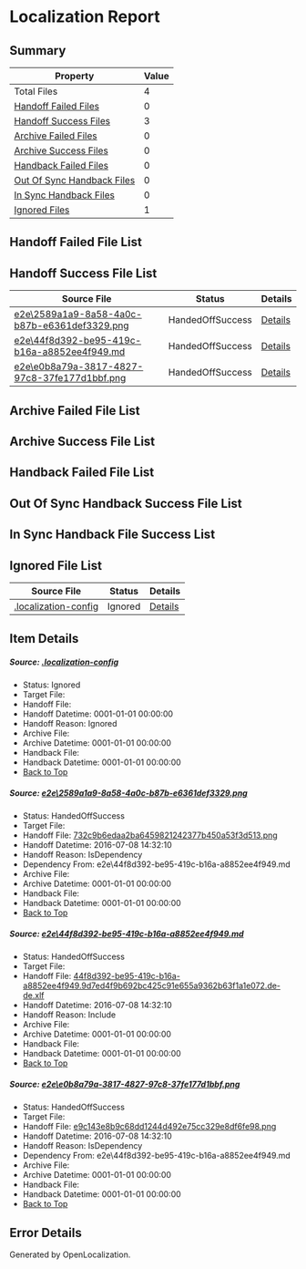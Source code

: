 # <a name='report-top'></a> Localization Report

## Summary
 Property | Value 
 -------- | ----- 
 Total Files | 4
[ Handoff Failed Files ](#handoff-failed-list)| 0
[ Handoff Success Files ](#handoff-success-list)| 3
[ Archive Failed Files ](#archive-failed-list)| 0
[ Archive Success Files ](#archive-success-list)| 0
[ Handback Failed Files ](#handback-failed-list)| 0
[ Out Of Sync Handback Files ](#outofsync-handback-success-list)| 0
[ In Sync Handback Files ](#insync-handback-success-list)| 0
[ Ignored Files ](#ignored-list)| 1

## <a name='handoff-failed-list'></a> Handoff Failed File List

## <a name='handoff-success-list'></a> Handoff Success File List
 Source File | Status | Details 
 ----------- | ------ | ------- 
 [e2e\2589a1a9-8a58-4a0c-b87b-e6361def3329.png](https://github.com/OpenLocalizationTestOrg/oltest/blob/e468484702056245355dfea49f635d7208d7820b/e2e/2589a1a9-8a58-4a0c-b87b-e6361def3329.png) | HandedOffSuccess | [Details](#732c9b6edaa2ba6459821242377b450a53f3d5131)
 [e2e\44f8d392-be95-419c-b16a-a8852ee4f949.md](https://github.com/OpenLocalizationTestOrg/oltest/blob/e468484702056245355dfea49f635d7208d7820b/e2e/44f8d392-be95-419c-b16a-a8852ee4f949.md) | HandedOffSuccess | [Details](#792469e553ceaa0daf2f4a823b19853632f724d42)
 [e2e\e0b8a79a-3817-4827-97c8-37fe177d1bbf.png](https://github.com/OpenLocalizationTestOrg/oltest/blob/e468484702056245355dfea49f635d7208d7820b/e2e/e0b8a79a-3817-4827-97c8-37fe177d1bbf.png) | HandedOffSuccess | [Details](#e9c143e8b9c68dd1244d492e75cc329e8df6fe983)

## <a name='archive-failed-list'></a> Archive Failed File List

## <a name='archive-success-list'></a> Archive Success File List

## <a name='handback-failed-list'></a> Handback Failed File List

## <a name='outofsync-handback-success-list'></a> Out Of Sync Handback Success File List

## <a name='insync-handback-success-list'></a> In Sync Handback File Success List

## <a name='ignored-list'></a> Ignored File List
 Source File | Status | Details 
 ----------- | ------ | ------- 
 [.localization-config](https://github.com/OpenLocalizationTestOrg/oltest/blob/e468484702056245355dfea49f635d7208d7820b/.localization-config) | Ignored | [Details](#3d4f252ac210baf56311d7e97dcc2db10974dbd20)

## Item Details
##### <a name='3d4f252ac210baf56311d7e97dcc2db10974dbd20'></a> Source: [.localization-config](https://github.com/OpenLocalizationTestOrg/oltest/blob/e468484702056245355dfea49f635d7208d7820b/.localization-config)
* Status: Ignored
* Target File: 
* Handoff File: 
* Handoff Datetime: 0001-01-01 00:00:00
* Handoff Reason: Ignored
* Archive File: 
* Archive Datetime: 0001-01-01 00:00:00
* Handback File: 
* Handback Datetime: 0001-01-01 00:00:00
* [Back to Top](#report-top)

##### <a name='732c9b6edaa2ba6459821242377b450a53f3d5131'></a> Source: [e2e\2589a1a9-8a58-4a0c-b87b-e6361def3329.png](https://github.com/OpenLocalizationTestOrg/oltest/blob/e468484702056245355dfea49f635d7208d7820b/e2e/2589a1a9-8a58-4a0c-b87b-e6361def3329.png)
* Status: HandedOffSuccess
* Target File: 
* Handoff File: [732c9b6edaa2ba6459821242377b450a53f3d513.png](https://github.com/OpenLocalizationTestOrg/olhandoff-e2e/blob/21c09b9e98e981323a9d8f9e91c885b2f493faff/ol-handoff/OpenLocalizationTestOrg/oltest-dede-fly/ci/ht/732c9b6edaa2ba6459821242377b450a53f3d513.png)
* Handoff Datetime: 2016-07-08 14:32:10
* Handoff Reason: IsDependency
* Dependency From: e2e\44f8d392-be95-419c-b16a-a8852ee4f949.md
* Archive File: 
* Archive Datetime: 0001-01-01 00:00:00
* Handback File: 
* Handback Datetime: 0001-01-01 00:00:00
* [Back to Top](#report-top)

##### <a name='792469e553ceaa0daf2f4a823b19853632f724d42'></a> Source: [e2e\44f8d392-be95-419c-b16a-a8852ee4f949.md](https://github.com/OpenLocalizationTestOrg/oltest/blob/e468484702056245355dfea49f635d7208d7820b/e2e/44f8d392-be95-419c-b16a-a8852ee4f949.md)
* Status: HandedOffSuccess
* Target File: 
* Handoff File: [44f8d392-be95-419c-b16a-a8852ee4f949.9d7ed4f9b692bc425c91e655a9362b63f1a1e072.de-de.xlf](https://github.com/OpenLocalizationTestOrg/olhandoff-e2e/blob/21c09b9e98e981323a9d8f9e91c885b2f493faff/ol-handoff/OpenLocalizationTestOrg/oltest-dede-fly/ci/ht/44f8d392-be95-419c-b16a-a8852ee4f949.9d7ed4f9b692bc425c91e655a9362b63f1a1e072.de-de.xlf)
* Handoff Datetime: 2016-07-08 14:32:10
* Handoff Reason: Include
* Archive File: 
* Archive Datetime: 0001-01-01 00:00:00
* Handback File: 
* Handback Datetime: 0001-01-01 00:00:00
* [Back to Top](#report-top)

##### <a name='e9c143e8b9c68dd1244d492e75cc329e8df6fe983'></a> Source: [e2e\e0b8a79a-3817-4827-97c8-37fe177d1bbf.png](https://github.com/OpenLocalizationTestOrg/oltest/blob/e468484702056245355dfea49f635d7208d7820b/e2e/e0b8a79a-3817-4827-97c8-37fe177d1bbf.png)
* Status: HandedOffSuccess
* Target File: 
* Handoff File: [e9c143e8b9c68dd1244d492e75cc329e8df6fe98.png](https://github.com/OpenLocalizationTestOrg/olhandoff-e2e/blob/21c09b9e98e981323a9d8f9e91c885b2f493faff/ol-handoff/OpenLocalizationTestOrg/oltest-dede-fly/ci/ht/e9c143e8b9c68dd1244d492e75cc329e8df6fe98.png)
* Handoff Datetime: 2016-07-08 14:32:10
* Handoff Reason: IsDependency
* Dependency From: e2e\44f8d392-be95-419c-b16a-a8852ee4f949.md
* Archive File: 
* Archive Datetime: 0001-01-01 00:00:00
* Handback File: 
* Handback Datetime: 0001-01-01 00:00:00
* [Back to Top](#report-top)


## Error Details

Generated by OpenLocalization.
